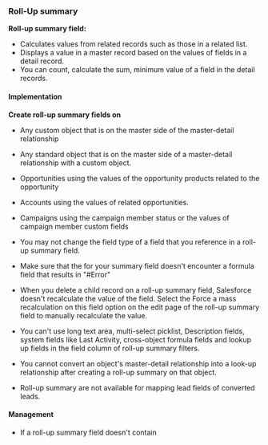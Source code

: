 ### Roll-Up summary

**Roll-up summary field:**
* Calculates values from related records such as those in a related list.
* Displays a value in a master record based on the values of fields in a detail record.
* You can count, calculate the sum, minimum value of a field in the detail records.

#### Implementation
**Create roll-up summary fields on**
* Any custom object that is on the master side of the master-detail relationship
* Any standard object that is on the master side of a master-detail relationship with a custom object.
* Opportunities using the values of the opportunity products related to the opportunity
* Accounts using the values of related opportunities.
* Campaigns using the campaign member status or the values of campaign member custom fields

* You may not change the field type of a field that you reference in a roll-up summary field.
* Make sure that the for your summary field doesn't encounter a formula field that results in "#Error"
* When you delete a child record on a roll-up summary field, Salesforce doesn't recalculate the value of the field. Select the Force a mass recalculation on this field option on the edit page of the roll-up summary field to manually recalculate the value.
* You can't use long text area, multi-select picklist, Description fields, system fields like Last Activity, cross-object formula fields and lookup up fields in the field column of roll-up summary filters.
* You cannot convert an object's master-detail relationship into a look-up relationship after creating a roll-up summary on that object.
* Roll-up summary are not available for mapping lead fields of converted leads.

#### Management
* If a roll-up summary field doesn't contain





